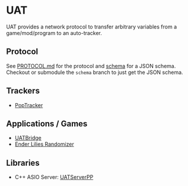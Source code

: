 # UAT

UAT provides a network protocol to transfer arbitrary variables from a
game/mod/program to an auto-tracker.


## Protocol

See [PROTOCOL.md](PROTOCOL.md) for the protocol
and [schema](schema) for a JSON schema.
Checkout or submodule the `schema` branch to just get the JSON schema.


## Trackers

* [PopTracker](https://github.com/black-sliver/PopTracker/)


## Applications / Games

* [UATBridge](https://github.com/black-sliver/UATBridge)
* [Ender Lilies Randomizer](https://github.com/Trexounay/EnderLilies.Randomizer)


## Libraries

* C++ ASIO Server: [UATServerPP](https://github.com/black-sliver/UATServerPP)
